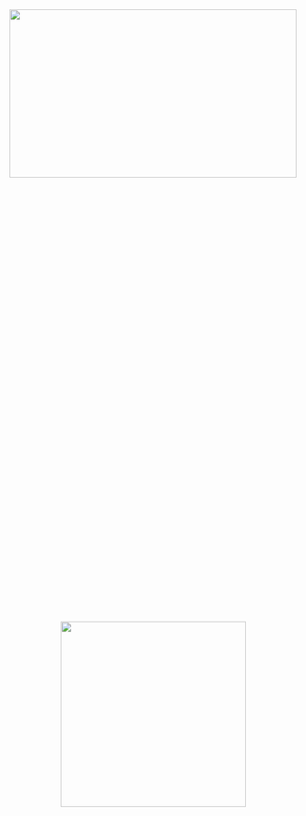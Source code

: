 <div align="center">
    <img src="https://github.com/krish7201/krish7201/blob/main/title.svg" height="27.5%" width="100%">
</div>
<div align=center>
   
  <!--This guy did an amazing job making these widgets-->
  <!--https://github.com/anuraghazra/github-readme-stats-->
  <a href="https://github.com/krish7201?tab=repositories">
    <img width=325 align="center" src="https://github-readme-stats.vercel.app/api/top-langs/?username=krish7201&title_color=ffffff&text_color=ffffff&icon_color=61dafb&bg_color=25282a&langs_count=8&layout=compact&border_color=61dafb&hide_border=true"/>
  </a>
</div>
